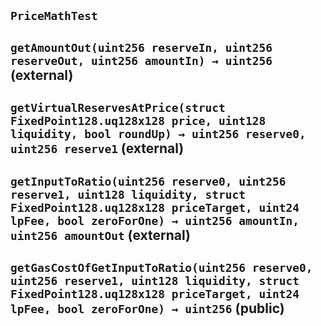 ## `PriceMathTest`






## `getAmountOut(uint256 reserveIn, uint256 reserveOut, uint256 amountIn) → uint256` (external)







## `getVirtualReservesAtPrice(struct FixedPoint128.uq128x128 price, uint128 liquidity, bool roundUp) → uint256 reserve0, uint256 reserve1` (external)







## `getInputToRatio(uint256 reserve0, uint256 reserve1, uint128 liquidity, struct FixedPoint128.uq128x128 priceTarget, uint24 lpFee, bool zeroForOne) → uint256 amountIn, uint256 amountOut` (external)







## `getGasCostOfGetInputToRatio(uint256 reserve0, uint256 reserve1, uint128 liquidity, struct FixedPoint128.uq128x128 priceTarget, uint24 lpFee, bool zeroForOne) → uint256` (public)








